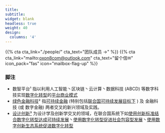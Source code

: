 ```yaml
---
title:
subtitle:
widget: blank
headless: true
weight: 40
design:
  columns: '4'
---
```

{{% cta cta_link="./people/" cta_text="团队成员 →" %}}
{{% cta cta_link="mailto:oxon8com@outlook.com" cta_text="留个信✉"  icon_pack="fas" icon="mailbox-flag-up" %}}
### 脚注
* 数智平台¹ 指以利用人工智能丶区块链丶云计算丶数据科技 (ABCD) 等数字科技实现[数字化转型](http://www.sasac.gov.cn/n4470048/n13461446/n15927611/n16058233/c16135120/content.html)的[平台商业模式](https://www2.deloitte.com/cn/zh/pages/soe/articles/soe-digital-transformation-2.html)
* [绿色金融科技](https://link.springer.com/chapter/10.1007/978-3-319-76014-8_11)² 指[可持续金融](https://www.unep.org/regions/asia-and-pacific/regional-initiatives/supporting-resource-efficiency/green-financing) (特别包括[联合国可持续发展目标下](https://www.un.org/en/digital-financing-taskforce) ) 及 金融科技 (或 数字金融) 两者交叉的新兴领域及实践。
* [设计创新³](https://www.sciencedirect.com/topics/social-sciences/design-innovation)  为设计学及创新学交叉的领域，在联合国系统下如[使用创新标准结合数字化转型达成可持续发展](https://www.unido.org/news/unido-promotes-innovation-standards-and-digital-transformation-achieve-sdgs)丶[使用数字化转型促进社会包容型发展](https://www.un.org/development/desa/dspd/2021/02/digital-technologies-for-social-inclusion/)丶[使用数字创新生态系统促进数字化转型](https://www.itu.int/itu-d/sites/innovation/)